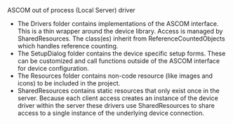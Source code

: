 ASCOM out of process (Local Server) driver
* The Drivers folder contains implementations of the ASCOM interface. This is a thin wrapper around the device library. Access is managed by SharedResources. The class(es) inherit from ReferenceCountedObjects which handles reference counting.
* The SetupDialog folder contains the device specific setup forms. These can be customized and call functions outside of the ASCOM interface for device configuration.
* The Resources folder contains non-code resource (like images and icons) to be included in the project.
* SharedResources contains static resources that only exist once in the server. Because each client access creates an instance of the device driver within the server these drivers use SharedResources to share access to a single instance of the underlying device connection.